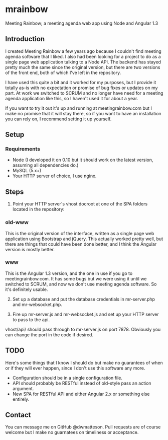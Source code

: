 # mrainbow
Meeting Rainbow; a meeting agenda web app using Node and Angular 1.3

## Introduction

I created Meeting Rainbow a few years ago because I couldn't find meeting agenda software that I 
liked. I also had been looking for a project to do as a single page web application talking to a 
Node API. The backend has stayed pretty much the same since the original version, but there are
two versions of the front end, both of which I've left in the repository.

I have used this quite a bit and it worked for my purposes, but I provide it totally as-is with
no expectation or promise of bug fixes or updates on my part. At work we switched to SCRUM and
no longer have need for a meeting agenda application like this, so I haven't used it for about
a year.

If you want to try it out it's up and running at meetingrainbow.com but I make no promise that
it will stay there, so if you want to have an installation you can rely on, I recommend setting
it up yourself.

## Setup

### Requirements

* Node (I developed it on 0.10 but it should work on the latest version, assuming all dependencies do.)
* MySQL (5.x+)
* Your HTTP server of choice, I use nginx.

## Steps

1. Point your HTTP server's vhost docroot at one of the SPA folders located in the repository:

### old-www

This is the original version of the interface, written as a single page web application using
Bootstrap and jQuery. This actually worked pretty well, but there are things that could have
been done better, and I think the Angular version is mostly better.

### www

This is the Angular 1.3 version, and the one in use if you go to meetingrainbow.com. It has
some bugs but we were using it until we switched to SCRUM, and now we don't use meeting agenda
software. So it's definitely usable.

2. Set up a database and put the database credentials in mr-server.php and mr-websocket.php.

3. Fire up mr-server.js and mr-websocket.js and set up your HTTP server to pass to the api.

vhost/api/ should pass through to mr-server.js on port 7878. Obviously you can change the port
in the code if desired.

## TODO

Here's some things that I know I should do but make no guarantees of when or if they will
ever happen, since I don't use this software any more.

* Configuration should be in a single configuration file.
* API should probably be RESTful instead of old-style pass an action argument.
* New SPA for RESTful API and either Angular 2.x or something else entirely.

## Contact

You can message me on GitHub @dwmatteson. Pull requests are of course welcome but I make
no guarnatees on timeliness or acceptance.
